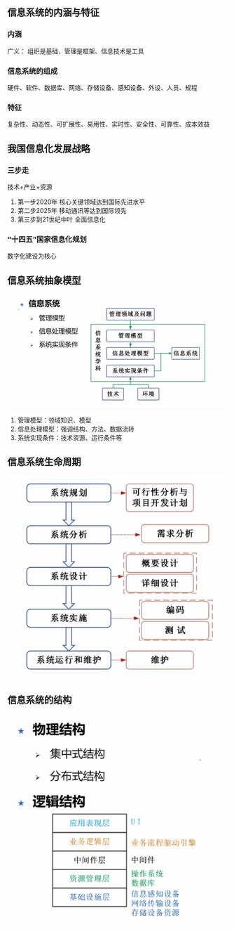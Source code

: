 ## 信息系统的内涵与特征
### 内涵
广义： 组织是基础、管理是框架、信息技术是工具

### 信息系统的组成
硬件、软件、数据库、网络、存储设备、感知设备、外设、人员、规程

### 特征
复杂性、动态性、可扩展性、易用性、实时性、安全性、可靠性、成本效益

## 我国信息化发展战略
### 三步走
技术+产业+资源
1. 第一步2020年 核心关键领域达到国际先进水平
2. 第二步2025年 移动通讯等达到国际领先
3. 第三步到21世纪中叶 全面信息化

### “十四五”国家信息化规划
数字化建设为核心

## 信息系统抽象模型
![img.png](img/1.1信息系统抽象模型.png)
1. 管理模型：领域知识、模型
2. 信息处理模型：强调结构、方法、数据流转
3. 系统实现条件：技术资源、运行条件等

## 信息系统生命周期
![img.png](img/1.1信息系统生命周期.png)

## 信息系统的结构
![img.png](img/信息系统的结构.png)